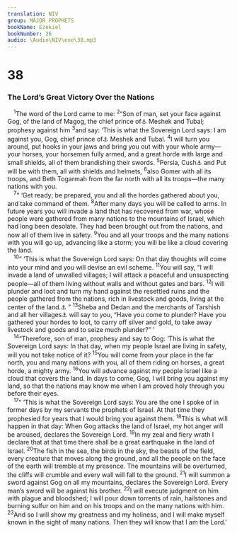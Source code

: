 ```yaml
---
translation: NIV
group: MAJOR PROPHETS
bookName: Ezekiel 
bookNumber: 26
audio: \Audio\NIV\exe\38.mp3
---
```


<div class="title"><h1>38</h1><h3>The Lord’s Great Victory Over the Nations </h3></div>
<span class="verse exe_38_1"> <sup>1</sup>The word of the Lord came to me: </span>
<span class="verse exe_38_2"><sup>2</sup>“Son of man, set your face against Gog, of the land of Magog, the chief prince of<a data-toggle="tooltip" data-placement="bottom" title="Or the prince of Rosh,">⚓</a> Meshek and Tubal; prophesy against him </span>
<span class="verse exe_38_3"><sup>3</sup>and say: ‘This is what the Sovereign Lord says: I am against you, Gog, chief prince of<a data-toggle="tooltip" data-placement="bottom" title="Or Gog, prince of Rosh,">⚓</a> Meshek and Tubal. </span>
<span class="verse exe_38_4"><sup>4</sup>I will turn you around, put hooks in your jaws and bring you out with your whole army—your horses, your horsemen fully armed, and a great horde with large and small shields, all of them brandishing their swords. </span>
<span class="verse exe_38_5"><sup>5</sup>Persia, Cush<a data-toggle="tooltip" data-placement="bottom" title="That is, the upper Nile region">⚓</a> and Put will be with them, all with shields and helmets, </span>
<span class="verse exe_38_6"><sup>6</sup>also Gomer with all its troops, and Beth Togarmah from the far north with all its troops—the many nations with you. <br/></span>
<span class="verse exe_38_7"> <sup>7</sup>“ ‘Get ready; be prepared, you and all the hordes gathered about you, and take command of them. </span>
<span class="verse exe_38_8"><sup>8</sup>After many days you will be called to arms. In future years you will invade a land that has recovered from war, whose people were gathered from many nations to the mountains of Israel, which had long been desolate. They had been brought out from the nations, and now all of them live in safety. </span>
<span class="verse exe_38_9"><sup>9</sup>You and all your troops and the many nations with you will go up, advancing like a storm; you will be like a cloud covering the land. <br/></span>
<span class="verse exe_38_10"> <sup>10</sup>“ ‘This is what the Sovereign Lord says: On that day thoughts will come into your mind and you will devise an evil scheme. </span>
<span class="verse exe_38_11"><sup>11</sup>You will say, “I will invade a land of unwalled villages; I will attack a peaceful and unsuspecting people—all of them living without walls and without gates and bars. </span>
<span class="verse exe_38_12"><sup>12</sup>I will plunder and loot and turn my hand against the resettled ruins and the people gathered from the nations, rich in livestock and goods, living at the center of the land.<a data-toggle="tooltip" data-placement="bottom" title="The Hebrew for this phrase means the navel of the earth .">⚓</a> ” </span>
<span class="verse exe_38_13"><sup>13</sup>Sheba and Dedan and the merchants of Tarshish and all her villages<a data-toggle="tooltip" data-placement="bottom" title="Or her strong lions">⚓</a> will say to you, “Have you come to plunder? Have you gathered your hordes to loot, to carry off silver and gold, to take away livestock and goods and to seize much plunder?” ’ <br/></span>
<span class="verse exe_38_14"> <sup>14</sup>“Therefore, son of man, prophesy and say to Gog: ‘This is what the Sovereign Lord says: In that day, when my people Israel are living in safety, will you not take notice of it? </span>
<span class="verse exe_38_15"><sup>15</sup>You will come from your place in the far north, you and many nations with you, all of them riding on horses, a great horde, a mighty army. </span>
<span class="verse exe_38_16"><sup>16</sup>You will advance against my people Israel like a cloud that covers the land. In days to come, Gog, I will bring you against my land, so that the nations may know me when I am proved holy through you before their eyes. <br/></span>
<span class="verse exe_38_17"> <sup>17</sup>“ ‘This is what the Sovereign Lord says: You are the one I spoke of in former days by my servants the prophets of Israel. At that time they prophesied for years that I would bring you against them. </span>
<span class="verse exe_38_18"><sup>18</sup>This is what will happen in that day: When Gog attacks the land of Israel, my hot anger will be aroused, declares the Sovereign Lord. </span>
<span class="verse exe_38_19"><sup>19</sup>In my zeal and fiery wrath I declare that at that time there shall be a great earthquake in the land of Israel. </span>
<span class="verse exe_38_20"><sup>20</sup>The fish in the sea, the birds in the sky, the beasts of the field, every creature that moves along the ground, and all the people on the face of the earth will tremble at my presence. The mountains will be overturned, the cliffs will crumble and every wall will fall to the ground. </span>
<span class="verse exe_38_21"><sup>21</sup>I will summon a sword against Gog on all my mountains, declares the Sovereign Lord. Every man’s sword will be against his brother. </span>
<span class="verse exe_38_22"><sup>22</sup>I will execute judgment on him with plague and bloodshed; I will pour down torrents of rain, hailstones and burning sulfur on him and on his troops and on the many nations with him. </span>
<span class="verse exe_38_23"><sup>23</sup>And so I will show my greatness and my holiness, and I will make myself known in the sight of many nations. Then they will know that I am the Lord.’ <br/></span>
